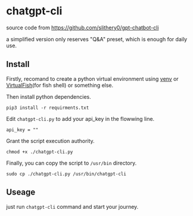 # chatgpt-cli
source code from https://github.com/slithery0/gpt-chatbot-cli

a simplified version only reserves "Q&A" preset, which is enough for daily use.

## Install
Firstly, recomand to create a python virtual environment using [venv](https://docs.python.org/3/library/venv.html) or [VirtualFish](https://virtualfish.readthedocs.io/en/latest/)(for fish shell) or something else.

Then install python dependencies.
``` shell
pip3 install -r requirments.txt
```
Edit `chatgpt-cli.py` to add your api_key in the flowwing line.
```
api_key = ""
```
Grant the script execution authority.
```
chmod +x ./chatgpt-cli.py
```
Finally, you can copy the script to `/usr/bin` directory.
```
sudo cp ./chatgpt-cli.py /usr/bin/chatgpt-cli
```
## Useage
just run `chatgpt-cli` command and start your journey.
